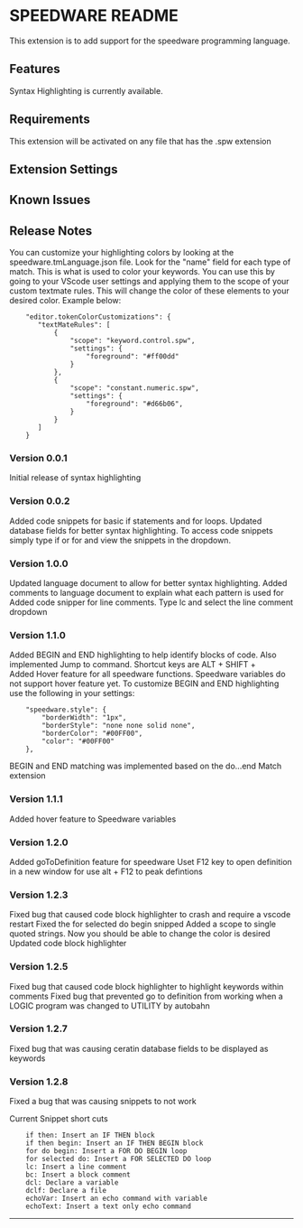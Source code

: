 # SPEEDWARE README

This extension is to add support for the speedware programming language.

## Features

Syntax Highlighting is currently available.


## Requirements
This extension will be activated on any file that has the .spw extension

## Extension Settings


## Known Issues


## Release Notes

You can customize your highlighting colors by looking at the speedware.tmLanguage.json file. Look for the "name" field for each type of match. This is what is used to color your keywords. You can use this by going to your VScode user settings and applying them to the scope of your custom textmate rules. This will change the color of these elements to your desired color. Example below:
```
    "editor.tokenColorCustomizations": {
       "textMateRules": [
           {
               "scope": "keyword.control.spw",
               "settings": {
                   "foreground": "#ff00dd"
               } 
           },
           {
               "scope": "constant.numeric.spw",
               "settings": {
                   "foreground": "#d66b06",
               }
           }
       ]
    }
```
   

### Version 0.0.1

Initial release of syntax highlighting

### Version 0.0.2

Added code snippets for basic if statements and for loops.
Updated database fields for better syntax highlighting. To access code snippets simply type if or for and view the snippets in the dropdown.

### Version 1.0.0
Updated language document to allow for better syntax highlighting.
Added comments to language document to explain what each pattern is used for
Added code snipper for line comments. Type lc and select the line comment dropdown

### Version 1.1.0
Added BEGIN and END highlighting to help identify blocks of code. Also implemented Jump to command. Shortcut keys are ALT + SHIFT + \
Added Hover feature for all speedware functions. Speedware variables do not support hover feature yet.
To customize BEGIN and END highlighting use the following in your settings:
```
    "speedware.style": {
        "borderWidth": "1px",
        "borderStyle": "none none solid none",
        "borderColor": "#00FF00",
        "color": "#00FF00"
    },
```

BEGIN and END matching was implemented based on the do...end Match extension

### Version 1.1.1
Added hover feature to Speedware variables

### Version 1.2.0
Added goToDefinition feature for speedware
Uset F12 key to open definition in a new window for use alt + F12 to peak defintions

### Version 1.2.3
Fixed bug that caused code block highlighter to crash and require a vscode restart
Fixed the for selected do begin snipped
Added a scope to single quoted strings. Now you should be able to change the color is desired
Updated code block highlighter

### Version 1.2.5
Fixed bug that caused code block highlighter to highlight keywords within comments
Fixed bug that prevented go to definition from working when a LOGIC program was changed to UTILITY by autobahn


### Version 1.2.7
Fixed bug that was causing ceratin database fields to be displayed as keywords

### Version 1.2.8
Fixed a bug that was causing snippets to not work

Current Snippet short cuts
```
    if then: Insert an IF THEN block
    if then begin: Insert an IF THEN BEGIN block
    for do begin: Insert a FOR DO BEGIN loop
    for selected do: Insert a FOR SELECTED DO loop
    lc: Insert a line comment
    bc: Insert a block comment
    dcl: Declare a variable
    dclf: Declare a file
    echoVar: Insert an echo command with variable
    echoText: Insert a text only echo command
```
-----------------------------------------------------------------------------------------------------------

